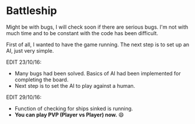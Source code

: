 # Battleship 

Might be with bugs, I will check soon if there are serious bugs. I'm not with much time and to be constant with the code has been difficult.

First of all, I wanted to have the game running. The next step is to set up an AI, just very simple.

EDIT 23/10/16: 
* Many bugs had been solved. Basics of AI had been implemented for completing the board. 
* Next step is to set the AI to play against a human.

EDIT 29/10/16:
* Function of checking for ships sinked is running.
* **You can play PVP (Player vs Player) now.** :smile:
